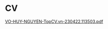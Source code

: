 # CV
[VO-HUY-NGUYEN-TopCV.vn-230422.113503.pdf](https://github.com/HuyNguyenDoS/CV/files/8546194/VO-HUY-NGUYEN-TopCV.vn-230422.113503.pdf)
